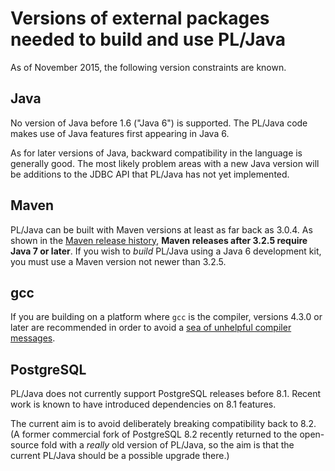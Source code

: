 # Versions of external packages needed to build and use PL/Java

As of November 2015, the following version constraints are known.

## Java

No version of Java before 1.6 ("Java 6") is supported. The PL/Java code
makes use of Java features first appearing in Java 6.

As for later versions of Java, backward compatibility in the language is
generally good. The most likely problem areas with a new Java version will
be additions to the JDBC API that PL/Java has not yet implemented.

## Maven

PL/Java can be built with Maven versions at least as far back as 3.0.4.
As shown in the [Maven release history][mvnhist], **Maven releases after
3.2.5 require Java 7 or later**. If you wish to *build* PL/Java using a
Java 6 development kit, you must use a Maven version not newer than 3.2.5.

[mvnhist]: https://maven.apache.org/docs/history.html

## gcc

If you are building on a platform where `gcc` is the compiler,
versions 4.3.0 or later are recommended in order to avoid a
[sea of unhelpful compiler messages][gcc35214].

[gcc35214]: https://gcc.gnu.org/bugzilla/show_bug.cgi?id=35214

## PostgreSQL

PL/Java does not currently support PostgreSQL releases before 8.1.
Recent work is known to have introduced dependencies on 8.1 features.

The current aim is to avoid deliberately breaking compatibility back
to 8.2. (A former commercial fork of PostgreSQL 8.2 recently returned
to the open-source fold with a *really* old version of PL/Java, so
the aim is that the current PL/Java should be a possible upgrade there.)

